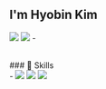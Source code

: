 ## I'm Hyobin Kim

<p>
  <a href="https://blog.naver.com/gyqsl5959" target="_blank"><img src="https://img.shields.io/badge/Blog-DD0B78?style=flat-square&logo=GitHub%20Sponsors&logoColor=white"/></a>
  <a href="mailto:hyobin2631@gmail.com" target="_blank"><img src="https://img.shields.io/badge/hyobin2631@gmail.com-EA4335?style=flat-square&logo=Gmail&logoColor=white"/></a>
-
</p>

</br>
### 💪 Skills
</br>
- <img src="https://img.shields.io/badge/Python-3766AB?style=flat-square&logo=Python&logoColor=white"/></a> <img src="https://img.shields.io/badge/C-A8B9CC?style=flat-square&logo=C&logoColor=white"/></a> <img src="https://img.shields.io/badge/C++-00599C?style=flat-square&logo=C++&logoColor=white"/></a> 

